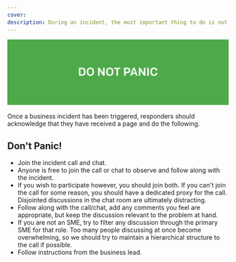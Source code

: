 ```yaml
---
cover:
description: During an incident, the most important thing to do is not panic
---
```

![Dont Panic](../assets/img/headers/Business_Panic.png)

Once a business incident has been triggered, responders should acknowledge that they have received a page and do the following.

## Don't Panic!

- Join the incident call and chat.
- Anyone is free to join the call or chat to observe and follow along with the incident.
- If you wish to participate however, you should join both. If you can't join the call for some reason, you should have a dedicated proxy for the call. Disjointed discussions in the chat room are ultimately distracting.
- Follow along with the call/chat, add any comments you feel are appropriate, but keep the discussion relevant to the problem at hand.
- If you are not an SME, try to filter any discussion through the primary SME for that role. Too many people discussing at once become overwhelming, so we should try to maintain a hierarchical structure to the call if possible.
- Follow instructions from the business lead.
